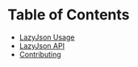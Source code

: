 # Table of Contents

* [LazyJson Usage](Usage.md)
* [LazyJson API](API.md)
* [Contributing](CONTRIBUTING.md)
